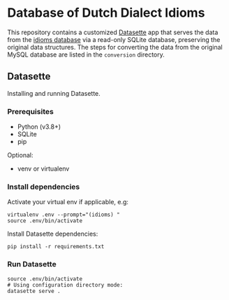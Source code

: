 # Database of Dutch Dialect Idioms

This repository contains a customized [Datasette](https://datasette.io/) app that serves the data from the [idioms database](https://idioms.hum.uu.nl/) via a read-only SQLite database, preserving the original data structures. The steps for converting the data from the original MySQL database are listed in the `conversion` directory.

## Datasette

Installing and running Datasette.
### Prerequisites

- Python (v3.8+)
- SQLite
- pip

Optional:
- venv or virtualenv

### Install dependencies

Activate your virtual env if applicable, e.g:

    virtualenv .env --prompt="(idioms) "
    source .env/bin/activate

Install Datasette dependencies:

    pip install -r requirements.txt

### Run Datasette

    source .env/bin/activate
    # Using configuration directory mode:
    datasette serve .
